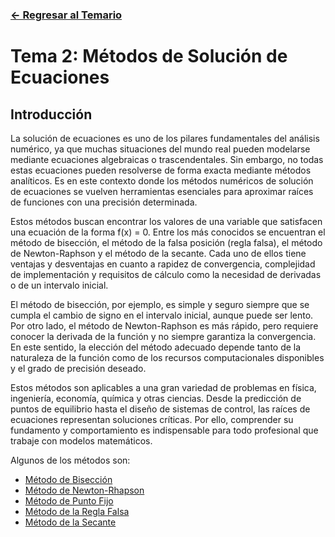 ### [<- Regresar al Temario](https://github.com/Juan200519287393u83/Metodos_Numericos/tree/main)

# Tema 2: Métodos de Solución de Ecuaciones
## Introducción
La solución de ecuaciones es uno de los pilares fundamentales del análisis
numérico, ya que muchas situaciones del mundo real pueden modelarse 
mediante ecuaciones algebraicas o trascendentales. Sin embargo, no todas 
estas ecuaciones pueden resolverse de forma exacta mediante métodos 
analíticos. Es en este contexto donde los métodos numéricos de solución 
de ecuaciones se vuelven herramientas esenciales para aproximar raíces 
de funciones con una precisión determinada.

Estos métodos buscan encontrar los valores de una variable que satisfacen 
una ecuación de la forma f(x) = 0. Entre los más conocidos se encuentran 
el método de bisección, el método de la falsa posición (regla falsa), 
el método de Newton-Raphson y el método de la secante. Cada uno de ellos 
tiene ventajas y desventajas en cuanto a rapidez de convergencia, 
complejidad de implementación y requisitos de cálculo como la necesidad 
de derivadas o de un intervalo inicial.

El método de bisección, por ejemplo, es simple y seguro siempre que se 
cumpla el cambio de signo en el intervalo inicial, aunque puede ser lento. 
Por otro lado, el método de Newton-Raphson es más rápido, pero requiere 
conocer la derivada de la función y no siempre garantiza la convergencia. 
En este sentido, la elección del método adecuado depende tanto de la 
naturaleza de la función como de los recursos computacionales disponibles 
y el grado de precisión deseado.

Estos métodos son aplicables a una gran variedad de problemas en física, 
ingeniería, economía, química y otras ciencias. Desde la predicción de 
puntos de equilibrio hasta el diseño de sistemas de control, las raíces 
de ecuaciones representan soluciones críticas. Por ello, comprender su 
fundamento y comportamiento es indispensable para todo profesional que 
trabaje con modelos matemáticos.

Algunos de los métodos son:
- [Método de Bisección](https://github.com/Juan200519287393u83/Metodos_Numericos/blob/main/T2%20-%20M%C3%A9todos%20de%20Soluci%C3%B3n%20de%20Ecuaciones/M%C3%A9todo%20de%20Bisecci%C3%B3n.md)
- [Método de Newton-Rhapson](https://github.com/Juan200519287393u83/Metodos_Numericos/blob/main/T2%20-%20M%C3%A9todos%20de%20Soluci%C3%B3n%20de%20Ecuaciones/M%C3%A9todo%20de%20Newton-Rhapson.md)
- [Método de Punto Fijo](https://github.com/Juan200519287393u83/Metodos_Numericos/blob/main/T2%20-%20M%C3%A9todos%20de%20Soluci%C3%B3n%20de%20Ecuaciones/M%C3%A9todo%20de%20Punto%20Fijo.md)
- [Método de la Regla Falsa](https://github.com/Juan200519287393u83/Metodos_Numericos/blob/main/T2%20-%20M%C3%A9todos%20de%20Soluci%C3%B3n%20de%20Ecuaciones/M%C3%A9todo%20de%20la%20Regla%20Falsa.md)
- [Método de la Secante](https://github.com/Juan200519287393u83/Metodos_Numericos/blob/main/T2%20-%20M%C3%A9todos%20de%20Soluci%C3%B3n%20de%20Ecuaciones/M%C3%A9todo%20de%20la%20Secante.md)
